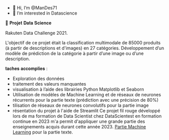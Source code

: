 - 👋 Hi, I’m @ManDes71
- 👀 I’m interested in Datascience


🧪 𝐏𝐫𝐨𝐣𝐞𝐭 𝐃𝐚𝐭𝐚 𝐒𝐜𝐢𝐞𝐧𝐜𝐞

Rakuten Data Challenge 2021.

L'objectif de ce projet était la classification multimodale de 85000 produits (à partir de descriptions et d'images) en 27 catégories.
Développement d’un modèle de prédiction de la catégorie à partir d’une image ou d’une description.

𝐭𝐚𝐜𝐡𝐞𝐬 𝐚𝐜𝐜𝐨𝐦𝐩𝐥𝐢𝐞𝐬 :
- Exploration des données
- traitement des valeurs manquantes
- visualisation à l’aide des librairies Python Matplotlib et Seaborn
-  Utilisation de modèles de Machine Learning et de réseaux de neurones récurrents  pour la partie texte (prédiction avec une précision de 80%)
-  tilisation de réseaux de neurones convolutifs pour la partie image
- résentation du projet à l'aide de Streamlit 
Ce projet fil rouge développé lors de ma formation de Data Scientist chez DataScientest en formation continue en 2023 m'a permit d'appliquer une grande partie des enseignements acquis durant cette année 2023.
  [Partie Machine Learning]([https://github.com/adam-p/markdown-here/wiki/Markdown-Cheatsheet](https://github.com/ManDes71/Rakuten_Text_Classification_ML/blob/main/ReadMe.md)) pour la partie texte.

<!---
ManDes71/ManDes71 is a ✨ special ✨ repository because its `README.md` (this file) appears on your GitHub profile.
You can click the Preview link to take a look at your changes.
--->
